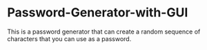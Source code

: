 # Password-Generator-with-GUI
This is a password generator that can create a random sequence of characters that you can use as a password.
